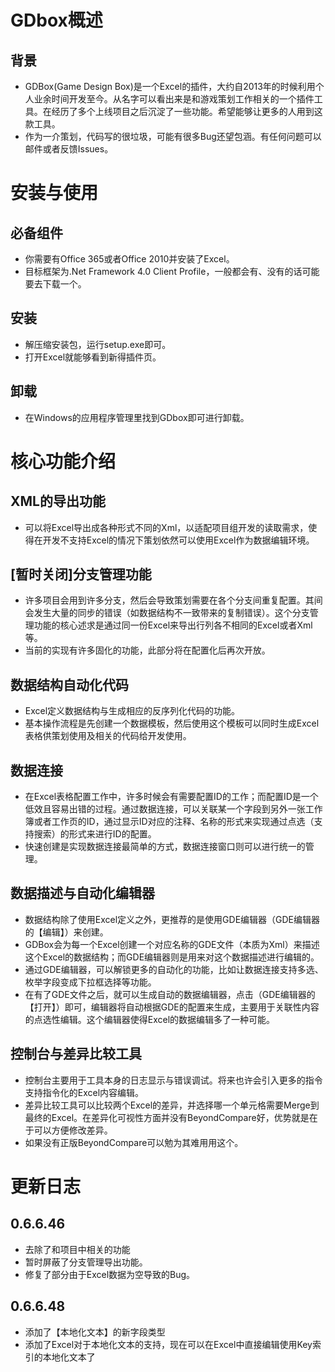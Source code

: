# GDbox概述
## 背景
- GDBox(Game Design Box)是一个Excel的插件，大约自2013年的时候利用个人业余时间开发至今。从名字可以看出来是和游戏策划工作相关的一个插件工具。在经历了多个上线项目之后沉淀了一些功能。希望能够让更多的人用到这款工具。
- 作为一介策划，代码写的很垃圾，可能有很多Bug还望包涵。有任何问题可以邮件或者反馈Issues。

# 安装与使用
## 必备组件
- 你需要有Office 365或者Office 2010并安装了Excel。
- 目标框架为.Net Framework 4.0 Client Profile，一般都会有、没有的话可能要去下载一个。

## 安装
- 解压缩安装包，运行setup.exe即可。
- 打开Excel就能够看到新得插件页。

## 卸载
- 在Windows的应用程序管理里找到GDbox即可进行卸载。

# 核心功能介绍
## XML的导出功能
- 可以将Excel导出成各种形式不同的Xml，以适配项目组开发的读取需求，使得在开发不支持Excel的情况下策划依然可以使用Excel作为数据编辑环境。

## [暂时关闭]分支管理功能
- 许多项目会用到许多分支，然后会导致策划需要在各个分支间重复配置。其间会发生大量的同步的错误（如数据结构不一致带来的复制错误）。这个分支管理功能的核心述求是通过同一份Excel来导出行列各不相同的Excel或者Xml等。
- 当前的实现有许多固化的功能，此部分将在配置化后再次开放。

## 数据结构自动化代码
- Excel定义数据结构与生成相应的反序列化代码的功能。
- 基本操作流程是先创建一个数据模板，然后使用这个模板可以同时生成Excel表格供策划使用及相关的代码给开发使用。

## 数据连接
- 在Excel表格配置工作中，许多时候会有需要配置ID的工作；而配置ID是一个低效且容易出错的过程。通过数据连接，可以关联某一个字段到另外一张工作簿或者工作页的ID，通过显示ID对应的注释、名称的形式来实现通过点选（支持搜索）的形式来进行ID的配置。
- 快速创建是实现数据连接最简单的方式，数据连接窗口则可以进行统一的管理。

## 数据描述与自动化编辑器
- 数据结构除了使用Excel定义之外，更推荐的是使用GDE编辑器（GDE编辑器的【编辑】）来创建。
- GDBox会为每一个Excel创建一个对应名称的GDE文件（本质为Xml）来描述这个Excel的数据结构；而GDE编辑器则是用来对这个数据描述进行编辑的。
- 通过GDE编辑器，可以解锁更多的自动化的功能，比如让数据连接支持多选、枚举字段变成下拉框选择等功能。
- 在有了GDE文件之后，就可以生成自动的数据编辑器，点击（GDE编辑器的【打开】）即可，编辑器将自动根据GDE的配置来生成，主要用于关联性内容的点选性编辑。这个编辑器使得Excel的数据编辑多了一种可能。

## 控制台与差异比较工具
- 控制台主要用于工具本身的日志显示与错误调试。将来也许会引入更多的指令支持指令化的Excel内容编辑。
- 差异比较工具可以比较两个Excel的差异，并选择哪一个单元格需要Merge到最终的Excel。在差异化可视性方面并没有BeyondCompare好，优势就是在于可以方便修改差异。
- 如果没有正版BeyondCompare可以勉为其难用用这个。

# 更新日志
## 0.6.6.46
- 去除了和项目中相关的功能
- 暂时屏蔽了分支管理导出功能。
- 修复了部分由于Excel数据为空导致的Bug。

## 0.6.6.48
- 添加了【本地化文本】的新字段类型
- 添加了Excel对于本地化文本的支持，现在可以在Excel中直接编辑使用Key索引的本地化文本了
